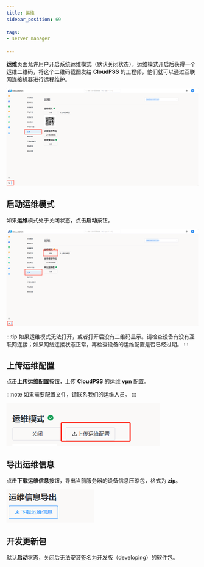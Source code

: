 ```yaml
---
title: 运维
sidebar_position: 69

tags: 
- server manager

---
```


**运维**页面允许用户开启系统运维模式（默认关闭状态），运维模式开启后获得一个运维二维码，将这个二维码截图发给 **CloudPSS** 的工程师，他们就可以通过互联网连接机器进行远程维护。

![运维界面](./运维.png "运维界面")

## 启动运维模式

如果**运维**模式处于关闭状态，点击**启动**按钮。

![启动运维](./启动运维.png "启动运维")

:::tip
如果运维模式无法打开，或者打开后没有二维码显示。请检查设备有没有互联网连接；如果网络连接状态正常，再检查设备的运维配置是否已经过期。
:::

## 上传运维配置

点击**上传运维配置**按钮，上传 **CloudPSS** 的运维 **vpn** 配置。

:::note
如果需要配置文件，请联系我们的运维人员。
:::

![上传运维配置](./上传运维配置.png "上传运维配置")

## 导出运维信息

点击**下载运维信息**按钮，导出当前服务器的设备信息压缩包，格式为 **zip**。

![导出运维信息](./导出运维信息.png "导出运维信息")

## 开发更新包

默认**启动**状态，关闭后无法安装签名为开发版（developing）的软件包。